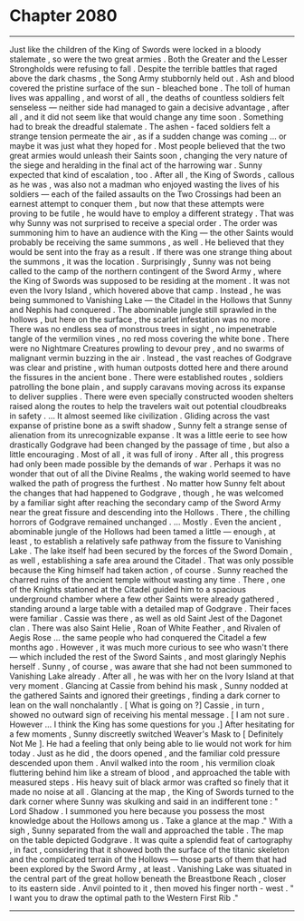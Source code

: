
# Chapter 2080


---

Just like the children of the King of Swords were locked in a bloody stalemate , so were the two great armies .
Both the Greater and the Lesser Strongholds were refusing to fall . Despite the terrible battles that raged above the dark chasms , the Song Army stubbornly held out .
Ash and blood covered the pristine surface of the sun - bleached bone . The toll of human lives was appalling , and worst of all , the deaths of countless soldiers felt senseless — neither side had managed to gain a decisive advantage , after all , and it did not seem like that would change any time soon .
Something had to break the dreadful stalemate . The ashen - faced soldiers felt a strange tension permeate the air , as if a sudden change was coming … or maybe it was just what they hoped for .
Most people believed that the two great armies would unleash their Saints soon , changing the very nature of the siege and heralding in the final act of the harrowing war .
Sunny expected that kind of escalation , too . After all , the King of Swords , callous as he was , was also not a madman who enjoyed wasting the lives of his soldiers — each of the failed assaults on the Two Crossings had been an earnest attempt to conquer them , but now that these attempts were proving to be futile , he would have to employ a different strategy .
That was why Sunny was not surprised to receive a special order . The order was summoning him to have an audience with the King — the other Saints would probably be receiving the same summons , as well . He believed that they would be sent into the fray as a result .
If there was one strange thing about the summons , it was the location . Surprisingly , Sunny was not being called to the camp of the northern contingent of the Sword Army , where the King of Swords was supposed to be residing at the moment . It was not even the Ivory Island , which hovered above that camp .
Instead , he was being summoned to Vanishing Lake — the Citadel in the Hollows that Sunny and Nephis had conquered .
The abominable jungle still sprawled in the hollows , but here on the surface , the scarlet infestation was no more . There was no endless sea of monstrous trees in sight , no impenetrable tangle of the vermilion vines , no red moss covering the white bone . There were no Nightmare Creatures prowling to devour prey , and no swarms of malignant vermin buzzing in the air .
Instead , the vast reaches of Godgrave was clear and pristine , with human outposts dotted here and there around the fissures in the ancient bone . There were established routes , soldiers patrolling the bone plain , and supply caravans moving across its expanse to deliver supplies .
There were even specially constructed wooden shelters raised along the routes to help the travelers wait out potential cloudbreaks in safety .
… It almost seemed like civilization .
Gliding across the vast expanse of pristine bone as a swift shadow , Sunny felt a strange sense of alienation from its unrecognizable expanse . It was a little eerie to see how drastically Godgrave had been changed by the passage of time , but also a little encouraging .
Most of all , it was full of irony . After all , this progress had only been made possible by the demands of war .
Perhaps it was no wonder that out of all the Divine Realms , the waking world seemed to have walked the path of progress the furthest .
No matter how Sunny felt about the changes that had happened to Godgrave , though , he was welcomed by a familiar sight after reaching the secondary camp of the Sword Army near the great fissure and descending into the Hollows .
There , the chilling horrors of Godgrave remained unchanged .
… Mostly .
Even the ancient , abominable jungle of the Hollows had been tamed a little — enough , at least , to establish a relatively safe pathway from the fissure to Vanishing Lake . The lake itself had been secured by the forces of the Sword Domain , as well , establishing a safe area around the Citadel .
That was only possible because the King himself had taken action , of course .
Sunny reached the charred ruins of the ancient temple without wasting any time . There , one of the Knights stationed at the Citadel guided him to a spacious underground chamber where a few other Saints were already gathered , standing around a large table with a detailed map of Godgrave .
Their faces were familiar .
Cassie was there , as well as old Saint Jest of the Dagonet clan . There was also Saint Helie , Roan of White Feather , and Rivalen of Aegis Rose … the same people who had conquered the Citadel a few months ago .
However , it was much more curious to see who wasn't there — which included the rest of the Sword Saints , and most glaringly Nephis herself .
Sunny , of course , was aware that she had not been summoned to Vanishing Lake already . After all , he was with her on the Ivory Island at that very moment .
Glancing at Cassie from behind his mask , Sunny nodded at the gathered Saints and ignored their greetings , finding a dark corner to lean on the wall nonchalantly .
[ What is going on ?]
Cassie , in turn , showed no outward sign of receiving his mental message .
[ I am not sure . However … I think the King has some questions for you .]
After hesitating for a few moments , Sunny discreetly switched Weaver's Mask to [ Definitely Not Me ]. He had a feeling that only being able to lie would not work for him today .
Just as he did , the doors opened , and the familiar cold pressure descended upon them . Anvil walked into the room , his vermilion cloak fluttering behind him like a stream of blood , and approached the table with measured steps .
His heavy suit of black armor was crafted so finely that it made no noise at all .
Glancing at the map , the King of Swords turned to the dark corner where Sunny was skulking and said in an indifferent tone :
" Lord Shadow . I summoned you here because you possess the most knowledge about the Hollows among us . Take a glance at the map ."
With a sigh , Sunny separated from the wall and approached the table .
The map on the table depicted Godgrave . It was quite a splendid feat of cartography , in fact , considering that it showed both the surface of the titanic skeleton and the complicated terrain of the Hollows — those parts of them that had been explored by the Sword Army , at least .
Vanishing Lake was situated in the central part of the great hollow beneath the Breastbone Reach , closer to its eastern side .
Anvil pointed to it , then moved his finger north - west .
" I want you to draw the optimal path to the Western First Rib ."

---

